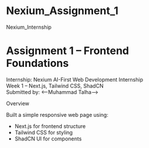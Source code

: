 # Nexium_Assignment_1
Nexium_Internship
# Assignment 1 – Frontend Foundations

Internship: Nexium AI-First Web Development Internship  
Week 1 – Next.js, Tailwind CSS, ShadCN  
Submitted by: <--Muhammad Talha-->

Overview

Built a simple responsive web page using:

- Next.js for frontend structure  
- Tailwind CSS for styling  
- ShadCN UI for components
